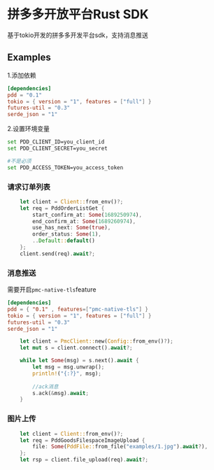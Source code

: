 # 拼多多开放平台Rust SDK

基于tokio开发的拼多多开发平台sdk，支持消息推送

## Examples

1.添加依赖

```toml
[dependencies]
pdd = "0.1"
tokio = { version = "1", features = ["full"] }
futures-util = "0.3"
serde_json = "1"
```

2.设置环境变量

```bash
set PDD_CLIENT_ID=you_client_id
set PDD_CLIENT_SECRET=you_secret

#不是必须
set PDD_ACCESS_TOKEN=you_access_token
```

### 请求订单列表

```rust
    let client = Client::from_env()?;
    let req = PddOrderListGet {
        start_confirm_at: Some(1689250974),
        end_confirm_at: Some(1689260974),
        use_has_next: Some(true),
        order_status: Some(1),
        ..Default::default()
    };
    client.send(req).await?;
```

### 消息推送

需要开启`pmc-native-tls`feature

```toml
[dependencies]
pdd = { "0.1" , features=["pmc-native-tls"] }
tokio = { version = "1", features = ["full"] }
futures-util = "0.3"
serde_json = "1"
```

```rust
    let client = PmcClient::new(Config::from_env()?);
    let mut s = client.connect().await?;

    while let Some(msg) = s.next().await {
        let msg = msg.unwrap();
        println!("{:?}", msg);
        
        //ack消息
        s.ack(&msg).await;
    }
```

### 图片上传

```rust
    let client = Client::from_env()?;
    let req = PddGoodsFilespaceImageUpload {
        file: Some(PddFile::from_file("examples/1.jpg").await?),
    };
    let rsp = client.file_upload(req).await?;
```
